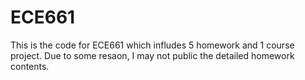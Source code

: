 # ECE661
This is the code for ECE661 which infludes 5 homework and 1 course project.
Due to some resaon, I may not public the detailed homework contents.

